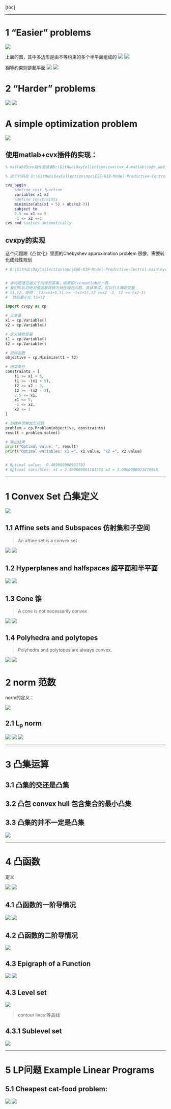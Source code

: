 [toc\]


----

# 1 “Easier” problems


<img src="./img/1.png" />



上面的图，其中多边形是由不等约束的多个半平面组成的
<img src="./img/4.png" />
<img src="./img/5.png" />

相等约束则是超平面
<img src="./img/2.png" />
<img src="./img/3.png" />


# 2 “Harder” problems

<img src="./img/100.png" />
<img src="./img/101.png" />

# A simple optimization problem

<img src="./img/102.png" />

## 使用matlab+cvx插件的实现：
```matlab
% matlab的cvx插件安装看D:\GitHub\DayCollection\cvx\cvx_4_matlab\code_and_bin\readme.md

% 这个代码在 D:\GitHub\DayCollection\mpc\ESE-619-Model-Predictive-Control-main\mycode\example4_1_cvx.m

cvx_begin
    %define cost function
    variables x1 x2
    %define constraints
    minimize(abs(x1 + 5) + abs(x2-3))
    subject to
    2.5 <= x1 <= 5
    -1 <= x2 <=1
cvx_end %solves automatically

```

##  cvxpy的实现

这个问题跟《凸优化》里面的Chebyshev approximation problem 很像，需要转化成线性规划

```py
# D:\GitHub\DayCollection\mpc\ESE-619-Model-Predictive-Control-main\mycode\example4_1_cvxpy.py


# 该问题通过通义千问得到答案，结果和cvx+matlab的一致
# 我们可以将绝对值函数转换为线性规划问题。具体来说，可以引入辅助变量 
# t1,t2，使得： t1>=x1+5,t1 >= -(x1+5),t2 >=x2 -3, t2 >=-(x2-3)
#  然后最小化 t1+t2

import cvxpy as cp

# 义变量
x1 = cp.Variable()
x2 = cp.Variable()

# 定义辅助变量
t1 = cp.Variable()
t2 = cp.Variable()

# 目标函数
objective = cp.Minimize(t1 + t2)

# 约束条件
constraints = [
    t1 >= x1 + 5,
    t1 >= -(x1 + 5),
    t2 >= x2 - 3,
    t2 >= -(x2 - 3),
    2.5 <= x1,
    x1 <= 5,
    -1 <= x2,
    x2 <= 1
]

# 创建并求解优化问题
problem = cp.Problem(objective, constraints)
result = problem.solve()

# 输出结果
print("Optimal value: ", result)
print("Optimal variables: x1 =", x1.value, "x2 =", x2.value)


# Optimal value:  9.499999996951702
# Optimal variables: x1 = 2.500000001101575 x2 = 1.0000000021870945

```


-----

# 1 Convex Set 凸集定义
<img src="./img/103.png" />


## 1.1 Affine sets and Subspaces 仿射集和子空间

>An affine set is a convex set

<img src="./img/104.png" />
<img src="./img/105.png" />

## 1.2 Hyperplanes and halfspaces 超平面和半平面 

<img src="./img/106.png" />
<img src="./img/107.png" />

## 1.3 Cone 锥

>A cone is not necessarily convex

<img src="./img/108.png" />
<img src="./img/109.png" />

## 1.4 Polyhedra and polytopes

>Polyhedra and polytopes are always convex.
<img src="./img/110.png" />
<img src="./img/111.png" />

# 2 norm 范数

norm的定义：

<img src="./img/112.png" />

## 2.1 L<sub>p</sub> norm
<img src="./img/113.png" />
<img src="./img/114.png" />
<img src="./img/115.png" />

----

# 3 凸集运算

## 3.1 凸集的交还是凸集

## 3.2 凸包 convex hull 包含集合的最小凸集

## 3.3 凸集的并不一定是凸集
<img src="./img/116.png" />


----
# 4 凸函数

定义

<img src="./img/117.png" />
<img src="./img/118.png" />


## 4.1 凸函数的一阶导情况
<img src="./img/119.png" />
<img src="./img/120.png" />


## 4.2 凸函数的二阶导情况

<img src="./img/121.png" />


## 4.3 Epigraph of a Function
<img src="./img/122.png" />
<img src="./img/123.png" />

## 4.3 Level set
<img src="./img/124.png" />

>contour lines:等高线

## 4.3.1 Sublevel set

<img src="./img/125.png" />

----

# 5 LP问题 Example Linear Programs

## 5.1 Cheapest cat-food problem:
<img src="./img/126.png" />
<img src="./img/127.png" />